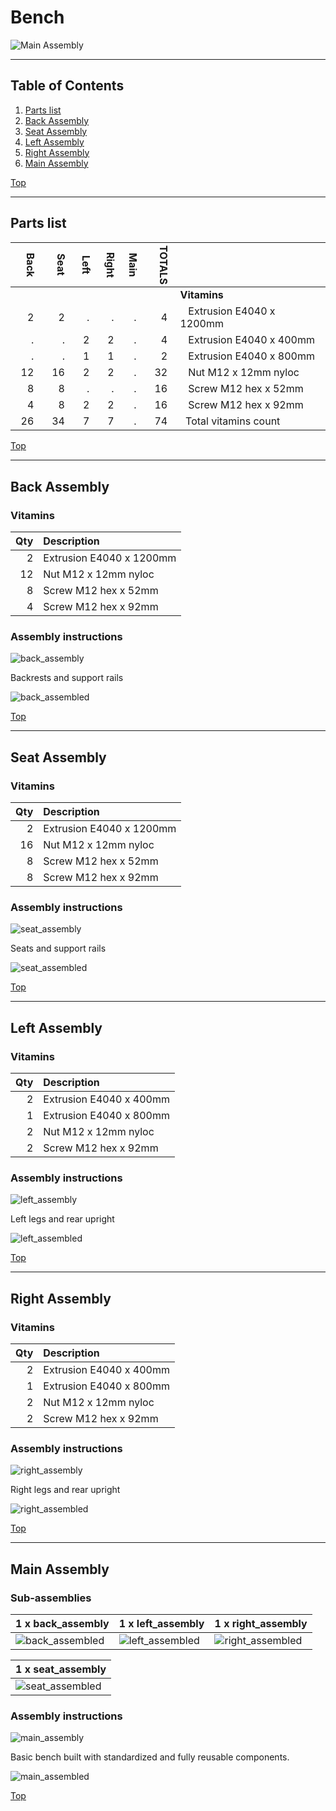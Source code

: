<a name="TOP"></a>
# Bench
![Main Assembly](assemblies/main_assembled.png)

<span></span>

---
## Table of Contents
1. [Parts list](#Parts_list)
1. [Back Assembly](#back_assembly)
1. [Seat Assembly](#seat_assembly)
1. [Left Assembly](#left_assembly)
1. [Right Assembly](#right_assembly)
1. [Main Assembly](#main_assembly)

<span></span>
[Top](#TOP)

---
<a name="Parts_list"></a>
## Parts list
| <span style="writing-mode: vertical-rl; text-orientation: mixed;">Back</span> | <span style="writing-mode: vertical-rl; text-orientation: mixed;">Seat</span> | <span style="writing-mode: vertical-rl; text-orientation: mixed;">Left</span> | <span style="writing-mode: vertical-rl; text-orientation: mixed;">Right</span> | <span style="writing-mode: vertical-rl; text-orientation: mixed;">Main</span> | <span style="writing-mode: vertical-rl; text-orientation: mixed;">TOTALS</span> |  |
|---:|---:|---:|---:|---:|---:|:---|
|  |  |  |  |  | | **Vitamins** |
| &nbsp;&nbsp;2&nbsp; | &nbsp;&nbsp;2&nbsp; | &nbsp;&nbsp;.&nbsp; | &nbsp;&nbsp;.&nbsp; | &nbsp;&nbsp;.&nbsp; |  &nbsp;&nbsp;4&nbsp; | &nbsp;&nbsp; Extrusion E4040 x 1200mm |
| &nbsp;&nbsp;.&nbsp; | &nbsp;&nbsp;.&nbsp; | &nbsp;&nbsp;2&nbsp; | &nbsp;&nbsp;2&nbsp; | &nbsp;&nbsp;.&nbsp; |  &nbsp;&nbsp;4&nbsp; | &nbsp;&nbsp; Extrusion E4040 x 400mm |
| &nbsp;&nbsp;.&nbsp; | &nbsp;&nbsp;.&nbsp; | &nbsp;&nbsp;1&nbsp; | &nbsp;&nbsp;1&nbsp; | &nbsp;&nbsp;.&nbsp; |  &nbsp;&nbsp;2&nbsp; | &nbsp;&nbsp; Extrusion E4040 x 800mm |
| &nbsp;&nbsp;12&nbsp; | &nbsp;&nbsp;16&nbsp; | &nbsp;&nbsp;2&nbsp; | &nbsp;&nbsp;2&nbsp; | &nbsp;&nbsp;.&nbsp; |  &nbsp;&nbsp;32&nbsp; | &nbsp;&nbsp; Nut M12 x 12mm nyloc |
| &nbsp;&nbsp;8&nbsp; | &nbsp;&nbsp;8&nbsp; | &nbsp;&nbsp;.&nbsp; | &nbsp;&nbsp;.&nbsp; | &nbsp;&nbsp;.&nbsp; |  &nbsp;&nbsp;16&nbsp; | &nbsp;&nbsp; Screw M12 hex x 52mm |
| &nbsp;&nbsp;4&nbsp; | &nbsp;&nbsp;8&nbsp; | &nbsp;&nbsp;2&nbsp; | &nbsp;&nbsp;2&nbsp; | &nbsp;&nbsp;.&nbsp; |  &nbsp;&nbsp;16&nbsp; | &nbsp;&nbsp; Screw M12 hex x 92mm |
| &nbsp;&nbsp;26&nbsp; | &nbsp;&nbsp;34&nbsp; | &nbsp;&nbsp;7&nbsp; | &nbsp;&nbsp;7&nbsp; | &nbsp;&nbsp;.&nbsp; | &nbsp;&nbsp;74&nbsp; | &nbsp;&nbsp;Total vitamins count |

<span></span>
[Top](#TOP)

---
<a name="back_assembly"></a>
## Back Assembly
### Vitamins
|Qty|Description|
|---:|:----------|
|2| Extrusion E4040 x 1200mm|
|12| Nut M12 x 12mm nyloc|
|8| Screw M12 hex x 52mm|
|4| Screw M12 hex x 92mm|


### Assembly instructions
![back_assembly](assemblies/back_assembly_tn.png)

Backrests and support rails

![back_assembled](assemblies/back_assembled_tn.png)

<span></span>
[Top](#TOP)

---
<a name="seat_assembly"></a>
## Seat Assembly
### Vitamins
|Qty|Description|
|---:|:----------|
|2| Extrusion E4040 x 1200mm|
|16| Nut M12 x 12mm nyloc|
|8| Screw M12 hex x 52mm|
|8| Screw M12 hex x 92mm|


### Assembly instructions
![seat_assembly](assemblies/seat_assembly_tn.png)

Seats and support rails

![seat_assembled](assemblies/seat_assembled_tn.png)

<span></span>
[Top](#TOP)

---
<a name="left_assembly"></a>
## Left Assembly
### Vitamins
|Qty|Description|
|---:|:----------|
|2| Extrusion E4040 x 400mm|
|1| Extrusion E4040 x 800mm|
|2| Nut M12 x 12mm nyloc|
|2| Screw M12 hex x 92mm|


### Assembly instructions
![left_assembly](assemblies/left_assembly_tn.png)

Left legs and rear upright

![left_assembled](assemblies/left_assembled_tn.png)

<span></span>
[Top](#TOP)

---
<a name="right_assembly"></a>
## Right Assembly
### Vitamins
|Qty|Description|
|---:|:----------|
|2| Extrusion E4040 x 400mm|
|1| Extrusion E4040 x 800mm|
|2| Nut M12 x 12mm nyloc|
|2| Screw M12 hex x 92mm|


### Assembly instructions
![right_assembly](assemblies/right_assembly_tn.png)

Right legs and rear upright

![right_assembled](assemblies/right_assembled_tn.png)

<span></span>
[Top](#TOP)

---
<a name="main_assembly"></a>
## Main Assembly
### Sub-assemblies

| 1 x back_assembly | 1 x left_assembly | 1 x right_assembly |
|---|---|---|
| ![back_assembled](assemblies/back_assembled_tn.png) | ![left_assembled](assemblies/left_assembled_tn.png) | ![right_assembled](assemblies/right_assembled_tn.png) 


| 1 x seat_assembly |
|---|
| ![seat_assembled](assemblies/seat_assembled_tn.png) 



### Assembly instructions
![main_assembly](assemblies/main_assembly_tn.png)

Basic bench built with standardized and fully reusable components.

![main_assembled](assemblies/main_assembled_tn.png)

<span></span>
[Top](#TOP)
